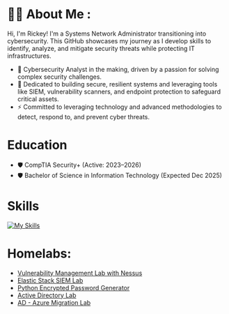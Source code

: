 
# :man_technologist: About Me :
Hi, I'm Rickey! I'm a Systems Network Administrator transitioning into cybersecurity. This GitHub showcases my journey as I develop skills to identify, analyze, and mitigate security threats while protecting IT infrastructures.
*   🧠  Cybersecurity Analyst in the making, driven by a passion for solving complex security challenges.
*   🎯  Dedicated to building secure, resilient systems and leveraging tools like SIEM, vulnerability scanners, and endpoint protection to safeguard critical assets.
*   ⚡  Committed to leveraging technology and advanced methodologies to detect, respond to, and prevent cyber threats.

  # Education 
*   🛡️  CompTIA Security+ (Active: 2023–2026)
*   🛡️  Bachelor of Science in Information Technology (Expected Dec 2025)
  # Skills 
[![My Skills](https://skillicons.dev/icons?i=azure,powershell,linux,kali,apple,py,vscode,windows)](https://skillicons.dev)
# Homelabs:
- [Vulnerability Management Lab with Nessus](https://github.com/StarksRepo/Vulnerability-Management-Lab.git)
- [Elastic Stack SIEM Lab](https://github.com/StarksRepo/Elastic-SIEM-Lab.git)
- [Python Encrypted Password Generator](https://github.com/StarksRepo/Encrypted-Password-Generator-via-Python.git)
- [Active Directory Lab](https://github.com/StarksRepo/Active-Directory-Lab.git)
- [ AD - Azure Migration Lab](https://github.com/StarksRepo/AD-and-Azure-AD-Synchronization-Project.git)
